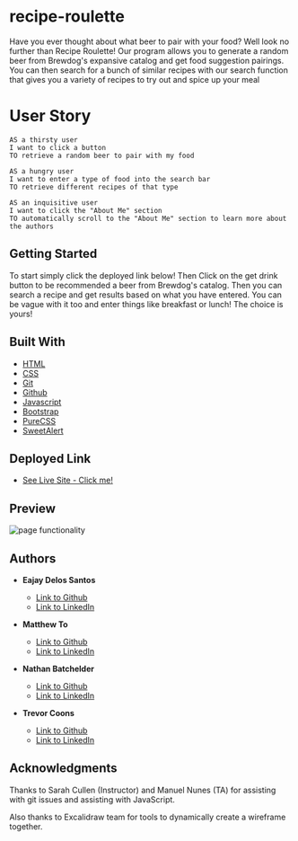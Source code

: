 # recipe-roulette

Have you ever thought about what beer to pair with your food? Well look no further than Recipe Roulette! Our program allows you to generate a random beer from Brewdog's expansive catalog and get food suggestion pairings. You can then search for a bunch of similar recipes with our search function that gives you a variety of recipes to try out and spice up your meal

# User Story
```
AS a thirsty user
I want to click a button 
TO retrieve a random beer to pair with my food

AS a hungry user
I want to enter a type of food into the search bar
TO retrieve different recipes of that type

AS an inquisitive user
I want to click the "About Me" section
TO automatically scroll to the "About Me" section to learn more about the authors
```

## Getting Started

To start simply click the deployed link below! Then Click on the get drink button to be recommended a beer from Brewdog's catalog. Then you can search a recipe and get results based on what you have entered. You can be vague with it too and enter things like breakfast or lunch! The choice is yours!

## Built With

* [HTML](https://developer.mozilla.org/en-US/docs/Web/HTML)
* [CSS](https://developer.mozilla.org/en-US/docs/Web/CSS)
* [Git](https://git-scm.com/about)
* [Github](https://github.com/)
* [Javascript](https://developer.mozilla.org/en-US/docs/Web/JavaScript)
* [Bootstrap](https://getbootstrap.com/docs/5.0/getting-started/introduction/)
* [PureCSS](https://purecss.io/)
* [SweetAlert](https://sweetalert.js.org/)

## Deployed Link

* [See Live Site - Click me!](https://eajayd.github.io/recipe-roulette/)


## Preview

<img src="https://media.giphy.com/media/ZJJRxYoQeDyZA2lNne/giphy.gif" alt="page functionality">

## Authors

* **Eajay Delos Santos** 

    - [Link to Github](https://github.com/EajayD)
    - [Link to LinkedIn](https://www.linkedin.com/in/eajay-delos-santos-912950214/)

* **Matthew To** 

    - [Link to Github](https://github.com/MT722)
    - [Link to LinkedIn](https://www.linkedin.com/in/matthew-to-53667a187/)

* **Nathan Batchelder** 

    - [Link to Github](https://github.com/NateBatchelder)
    - [Link to LinkedIn](https://www.linkedin.com/in/nathan-batchelder/)
* **Trevor Coons** 

    - [Link to Github](https://github.com/trevcoons)
    - [Link to LinkedIn](https://www.linkedin.com/in/trevor-coons-2a948a104)

## Acknowledgments
Thanks to Sarah Cullen (Instructor) and Manuel Nunes (TA) for assisting with git issues and assisting with JavaScript.

Also thanks to Excalidraw team for tools to dynamically create a wireframe together.

